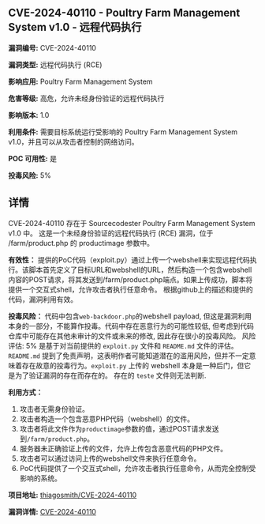 ## CVE-2024-40110 - Poultry Farm Management System v1.0 - 远程代码执行

**漏洞编号:** CVE-2024-40110

**漏洞类型:** 远程代码执行 (RCE)

**影响应用:** Poultry Farm Management System

**危害等级:** 高危，允许未经身份验证的远程代码执行

**影响版本:** 1.0

**利用条件:** 需要目标系统运行受影响的 Poultry Farm Management System v1.0，并且可以从攻击者控制的网络访问。

**POC 可用性:** 是

**投毒风险:** 5%

## 详情

CVE-2024-40110 存在于 Sourcecodester Poultry Farm Management System v1.0 中。 这是一个未经身份验证的远程代码执行 (RCE) 漏洞，位于 /farm/product.php 的 productimage 参数中。

**有效性：**
提供的PoC代码（exploit.py）通过上传一个webshell来实现远程代码执行。该脚本首先定义了目标URL和webshell的URL，然后构造一个包含webshell内容的POST请求，将其发送到/farm/product.php端点。如果上传成功，脚本将提供一个交互式shell，允许攻击者执行任意命令。
根据github上的描述和提供的代码，漏洞利用有效。

**投毒风险：**
代码中包含`web-backdoor.php`的webshell payload, 但这是漏洞利用本身的一部分，不能算作投毒。代码中存在恶意行为的可能性较低, 但考虑到代码仓库中可能存在其他未审计的文件或未来的修改, 因此存在很小的投毒风险。 风险评估: 5% 是基于对当前提供的 `exploit.py` 文件和 `README.md` 文件的评估。`README.md` 提到了免责声明，这表明作者可能知道潜在的滥用风险，但并不一定意味着存在故意的投毒行为。`exploit.py` 上传的 webshell 本身是一种后门，但它是为了验证漏洞的存在而存在的。 存在的 `teste` 文件则无法判断.

**利用方式：**
1.  攻击者无需身份验证。
2.  攻击者构造一个包含恶意PHP代码（webshell）的文件。
3.  攻击者将此文件作为`productimage`参数的值，通过POST请求发送到`/farm/product.php`。
4.  服务器未正确验证上传的文件，允许上传包含恶意代码的PHP文件。
5.  攻击者可以通过访问上传的webshell文件来执行任意命令。
6.  PoC代码提供了一个交互式shell，允许攻击者执行任意命令，从而完全控制受影响的系统。

**项目地址:** [thiagosmith/CVE-2024-40110](https://github.com/thiagosmith/CVE-2024-40110)

**漏洞详情:** [CVE-2024-40110](https://nvd.nist.gov/vuln/detail/CVE-2024-40110)